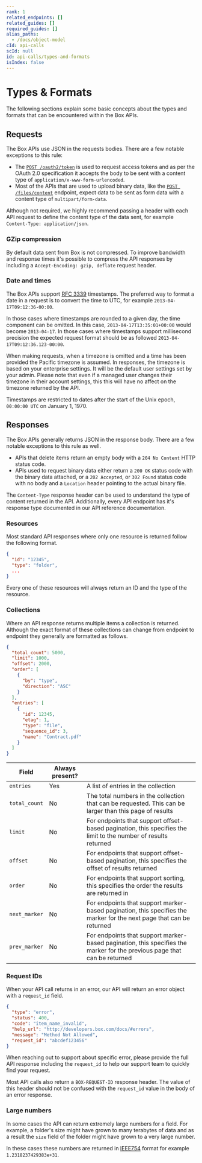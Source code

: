 ```yaml
---
rank: 1
related_endpoints: []
related_guides: []
required_guides: []
alias_paths:
  - /docs/object-model
cId: api-calls
scId: null
id: api-calls/types-and-formats
isIndex: false
---
```


# Types & Formats

The following sections explain some basic concepts about the types and formats
that can be encountered within the Box APIs.

## Requests

The Box APIs use JSON in the requests bodies. There are a few notable exceptions
to this rule:

- The [`POST /oauth2/token`][post-oauth2-token] is used to request access tokens
  and as per the OAuth 2.0 specification it accepts the body to be sent
  with a content type of `application/x-www-form-urlencoded`.
- Most of the APIs that are used to upload binary data, like the
  [`POST /files/content`][post-files-content] endpoint, expect data to be sent
  as form data with a content type of `multipart/form-data`.

<Message type='notice'>

Although not required, we highly recommend passing a header with each API
request to define the content type of the data sent, for example
`Content-Type: application/json`.

</Message>

### GZip compression

By default data sent from Box is not compressed. To improve bandwidth and
response times it's possible to compress the API responses by including
a `Accept-Encoding: gzip, deflate` request header.

### Date and times

The Box APIs support [RFC 3339][rfc3339] timestamps. The preferred way to format
a date in a request is to convert the time to UTC, for example `2013-04-17T09:12:36-00:00`.

In those cases where timestamps are rounded to a given day, the time component
can be omitted. In this case, `2013-04-17T13:35:01+00:00` would become
`2013-04-17`. In those cases where timestamps support millisecond precision the expected
request format should be as followed `2013-04-17T09:12:36.123-00:00`.

When making requests, when a timezone is omitted and a time has been provided
the Pacific timezone is assumed. In responses, the timezone is based on your
enterprise settings. It will be the default user settings set by your admin.
Please note that even if a managed user changes their timezone in their account
settings, this this will have no affect on the timezone returned by the API.

Timestamps are restricted to dates after the start of the Unix epoch, `00:00:00
UTC` on January 1, 1970.

## Responses

The Box APIs generally returns JSON in the response body. There are a few notable
exceptions to this rule as well.

- APIs that delete items return an empty body with a `204 No Content` HTTP
  status code.
- APIs used to request binary data either return a `200 OK` status code with the
  binary data attached, or a `202 Accepted`, or `302 Found` status code with no
  body and a `Location` header pointing to the actual binary file.

<Message type='notice'>

The `Content-Type` response header can be used to understand the type of
content returned in the API. Additionally, every API endpoint has it's
response type documented in our API reference documentation.

</Message>

### Resources

Most standard API responses where only one resource is returned follow the
following format.

```json
{
  "id": "12345",
  "type": "folder",
  ...
}
```

Every one of these resources will always return an ID and the type of the resource.

### Collections

Where an API response returns multiple items a collection is returned. Although
the exact format of these collections can change from endpoint to endpoint they
generally are formatted as follows.

```json
{
  "total_count": 5000,
  "limit": 1000,
  "offset": 2000,
  "order": [
    {
      "by": "type",
      "direction": "ASC"
    }
  ],
  "entries": [
    {
      "id": 12345,
      "etag": 1,
      "type": "file",
      "sequence_id": 3,
      "name": "Contract.pdf"
    }
  ]
}
```

<!-- markdownlint-disable line-length -->

| Field         | Always present? |                                                                                                                          |
| ------------- | --------------- | ------------------------------------------------------------------------------------------------------------------------ |
| `entries`     | Yes             | A list of entries in the collection                                                                                      |
| `total_count` | No              | The total numbers in the collection that can be requested. This can be larger than this page of results                  |
| `limit`       | No              | For endpoints that support offset-based pagination, this specifies the limit to the number of results returned           |
| `offset`      | No              | For endpoints that support offset-based pagination, this specifies the offset of results returned                        |
| `order`       | No              | For endpoints that support sorting, this specifies the order the results are returned in                                 |
| `next_marker` | No              | For endpoints that support marker-based pagination, this specifies the marker for the next page that can be returned     |
| `prev_marker` | No              | For endpoints that support marker-based pagination, this specifies the marker for the previous page that can be returned |

<!-- markdownlint-enable line-length -->

### Request IDs

When your API call returns in an error, our API will return an error
object with a `request_id` field.

```json
{
  "type": "error",
  "status": 400,
  "code": "item_name_invalid",
  "help_url": "http://developers.box.com/docs/#errors",
  "message": "Method Not Allowed",
  "request_id": "abcdef123456"
}
```

When reaching out to support about specific error, please provide the full API
response including the `request_id` to help our support team to quickly find your
request.

<Message type='notice'>

Most API calls also return a `BOX-REQUEST-ID` response header. The value of
this header should not be confused with the `request_id` value in the body of
an error response.

</Message>

### Large numbers

In some cases the API can return extremely large numbers for a field. For
example, a folder's size might have grown to many terabytes of data and
as a result the `size` field of the folder might have grown to a very large
number.

In these cases these numbers are returned in [IEEE754][numbers] format for
example `1.2318237429383e+31`.

[post-oauth2-token]: endpoint://post-oauth2-token
[post-files-content]: endpoint://post-files-content
[numbers]: https://en.wikipedia.org/wiki/IEEE_754
[rfc3339]: https://www.ietf.org/rfc/rfc3339.txt
